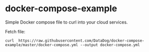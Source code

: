 # docker-compose-example
Simple Docker compose file to curl into your cloud services.  

Fetch file:
```
curl  https://raw.githubusercontent.com/DataDog/docker-compose-example/master/docker-compose.yml --output docker-compose.yml
```
